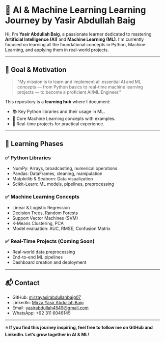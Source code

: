 
# 📘 AI & Machine Learning Learning Journey by Yasir Abdullah Baig

Hi, I'm **Yasir Abdullah Baig**, a passionate learner dedicated to mastering **Artificial Intelligence (AI)** and **Machine Learning (ML)**. I'm currently focused on learning all the foundational concepts in Python, Machine Learning, and applying them in real-world projects.

---

## 🎯 Goal & Motivation

> "My mission is to learn and implement all essential AI and ML concepts — from Python basics to real-time machine learning projects — to become a proficient AI/ML Engineer."

This repository is a **learning hub** where I document:
- 📚 Key Python libraries and their usage in ML.
- 🤖 Core Machine Learning concepts with examples.
- 🧠 Real-time projects for practical experience.

---

## 📌 Learning Phases

### ✅ Python Libraries
- NumPy: Arrays, broadcasting, numerical operations
- Pandas: DataFrames, cleaning, manipulation
- Matplotlib & Seaborn: Data visualization
- Scikit-Learn: ML models, pipelines, preprocessing

### ✅ Machine Learning Concepts
- Linear & Logistic Regression
- Decision Trees, Random Forests
- Support Vector Machines (SVM)
- K-Means Clustering, PCA
- Model evaluation: AUC, RMSE, Confusion Matrix

### ✅ Real-Time Projects (Coming Soon)
- Real-world data preprocessing
- End-to-end ML pipelines
- Dashboard creation and deployment

---

## 📬 Contact

- GitHub: [mirzayasirabdullahbaig07](https://github.com/mirzayasirabdullahbaig07/)
- LinkedIn: [Mirza Yasir Abdullah Baig](https://www.linkedin.com/in/mirza-yasir-abdullah-baig/)
- Email: yasirabdullah4549@gmail.com
- WhatsApp: +92 311 6046145

---

**⭐ If you find this journey inspiring, feel free to follow me on GitHub and LinkedIn. Let’s grow together in AI & ML!**
